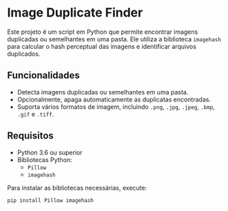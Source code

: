 # Image Duplicate Finder

Este projeto é um script em Python que permite encontrar imagens duplicadas ou semelhantes em uma pasta. Ele utiliza a biblioteca `imagehash` para calcular o hash perceptual das imagens e identificar arquivos duplicados.

## Funcionalidades

- Detecta imagens duplicadas ou semelhantes em uma pasta.
- Opcionalmente, apaga automaticamente as duplicatas encontradas.
- Suporta vários formatos de imagem, incluindo `.png`, `.jpg`, `.jpeg`, `.bmp`, `.gif` e `.tiff`.

## Requisitos

- Python 3.6 ou superior
- Bibliotecas Python:
  - `Pillow`
  - `imagehash`

Para instalar as bibliotecas necessárias, execute:
```bash
pip install Pillow imagehash
